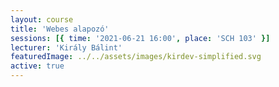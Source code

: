 ```yaml
---
layout: course
title: 'Webes alapozó'
sessions: [{ time: '2021-06-21 16:00', place: 'SCH 103' }]
lecturer: 'Király Bálint'
featuredImage: ../../assets/images/kirdev-simplified.svg
active: true
---
```

